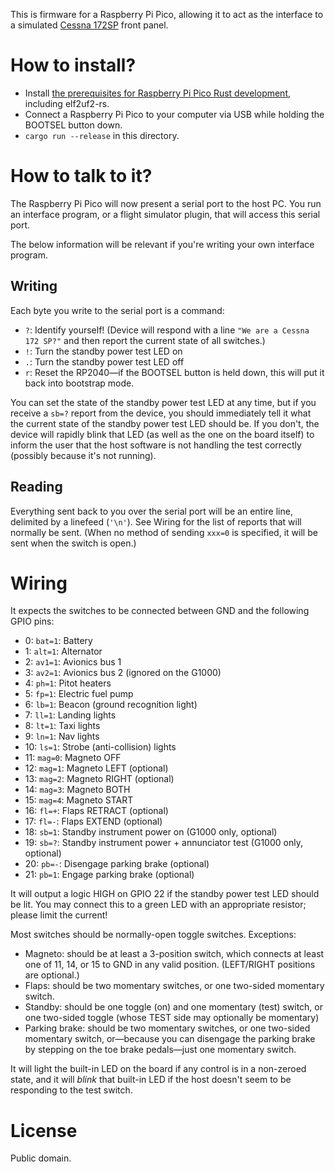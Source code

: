 This is firmware for a Raspberry Pi Pico, allowing it to act as the interface to a simulated [Cessna 172SP](https://en.wikipedia.org/wiki/Cessna_172) front panel.

# How to install?

- Install [the prerequisites for Raspberry Pi Pico Rust development](https://github.com/rp-rs/rp-hal#getting-started), including elf2uf2-rs.
- Connect a Raspberry Pi Pico to your computer via USB while holding the BOOTSEL button down.
- `cargo run --release` in this directory.

# How to talk to it?

The Raspberry Pi Pico will now present a serial port to the host PC. You run an interface program, or a flight simulator plugin, that will access this serial port.

The below information will be relevant if you're writing your own interface program.

## Writing

Each byte you write to the serial port is a command:

- `?`: Identify yourself! (Device will respond with a line `"We are a Cessna 172 SP?"` and then report the current state of all switches.)
- `!`: Turn the standby power test LED on
- `.`: Turn the standby power test LED off
- `r`: Reset the RP2040—if the BOOTSEL button is held down, this will put it back into bootstrap mode.

You can set the state of the standby power test LED at any time, but if you receive a `sb=?` report from the device, you should immediately tell it what the current state of the standby power test LED should be. If you don't, the device will rapidly blink that LED (as well as the one on the board itself) to inform the user that the host software is not handling the test correctly (possibly because it's not running).

## Reading

Everything sent back to you over the serial port will be an entire line, delimited by a linefeed (`'\n'`). See Wiring for the list of reports that will normally be sent. (When no method of sending `xxx=0` is specified, it will be sent when the switch is open.)

# Wiring

It expects the switches to be connected between GND and the following GPIO pins:

- 0: `bat=1`: Battery
- 1: `alt=1`: Alternator
- 2: `av1=1`: Avionics bus 1
- 3: `av2=1`: Avionics bus 2 (ignored on the G1000)
- 4: `ph=1`: Pitot heaters
- 5: `fp=1`: Electric fuel pump
- 6: `lb=1`: Beacon (ground recognition light)
- 7: `ll=1`: Landing lights
- 8: `lt=1`: Taxi lights
- 9: `ln=1`: Nav lights
- 10: `ls=1`: Strobe (anti-collision) lights
- 11: `mag=0`: Magneto OFF
- 12: `mag=1`: Magneto LEFT (optional)
- 13: `mag=2`: Magneto RIGHT (optional)
- 14: `mag=3`: Magneto BOTH
- 15: `mag=4`: Magneto START
- 16: `fl=+`: Flaps RETRACT (optional)
- 17: `fl=-`: Flaps EXTEND (optional)
- 18: `sb=1`: Standby instrument power on (G1000 only, optional)
- 19: `sb=?`: Standby instrument power + annunciator test (G1000 only, optional)
- 20: `pb=-`: Disengage parking brake (optional)
- 21: `pb=1`: Engage parking brake (optional)

It will output a logic HIGH on GPIO 22 if the standby power test LED should be lit. You may connect this to a green LED with an appropriate resistor; please limit the current!

Most switches should be normally-open toggle switches. Exceptions:

- Magneto: should be at least a 3-position switch, which connects at least one of 11, 14, or 15 to GND in any valid position. (LEFT/RIGHT positions are optional.)
- Flaps: should be two momentary switches, or one two-sided momentary switch.
- Standby: should be one toggle (on) and one momentary (test) switch, or one two-sided toggle (whose TEST side may optionally be momentary)
- Parking brake: should be two momentary switches, or one two-sided momentary switch, or—because you can disengage the parking brake by stepping on the toe brake pedals—just one momentary switch.

It will light the built-in LED on the board if any control is in a non-zeroed state, and it will *blink* that built-in LED if the host doesn't seem to be responding to the test switch.

# License

Public domain.
